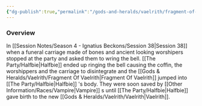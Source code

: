 ```yaml
---
{"dg-publish":true,"permalink":"/gods-and-heralds/vaelrith/fragment-of-vaelrith/","updated":"2025-05-26T14:51:28.245+01:00"}
---
```



### Overview
In [[Session Notes/Season 4 - Ignatius Beckons/Session 38\|Session 38]] when a funeral carriage made of bones and ancient looking worshipers stopped at the party and asked them to wring the bell. [[The Party/Halfbie\|Halfbie]]  ended up ringing the bell causing the coffin, the worshippers and the carriage to disintegrate and the [[Gods & Heralds/Vaelrith/Fragment Of Vaelrith\|Fragment Of Vaelrith]] jumped into [[The Party/Halfbie\|Halfbie]] 's body. They were soon saved by [[Other Information/Races/Vampire\|Vampire]] s until [[The Party/Halfbie\|Halfbie]] gave birth to the new [[Gods & Heralds/Vaelrith/Vaelrith\|Vaelrith]]. 
